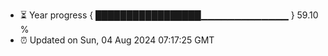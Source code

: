 - ⏳ Year progress { █████████████████▁▁▁▁▁▁▁▁▁▁▁▁▁ } 59.10 %
- ⏰ Updated on Sun, 04 Aug 2024 07:17:25 GMT

